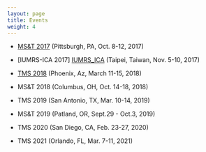 ```yaml
---
layout: page
title: Events
weight: 4
---
```



- [MS&T 2017][MST_2017] (Pittsburgh, PA, Oct. 8-12, 2017)

[MST_2017]: http://www.matscitech.org/

- [IUMRS-ICA 2017] [IUMRS_ICA] (Taipei, Taiwan, Nov. 5-10, 2017)

[IUMRS_ICA]: http://www.iumrs-ica2017.tw/site/page.aspx?pid=901&sid=1153&lang=en

- [TMS 2018][TMS_2018] (Phoenix, Az, March 11-15, 2018)

[TMS_2018]: http://www.tms.org/tms2018

- MS&T 2018 (Columbus, OH, Oct. 14-18, 2018)

- TMS 2019 (San Antonio, TX, Mar. 10-14, 2019)

- MS&T 2019 (Patland, OR, Sept.29 - Oct.3, 2019)

- TMS 2020 (San Diego, CA, Feb. 23-27, 2020)

- TMS 2021 (Orlando, FL, Mar. 7-11, 2021)